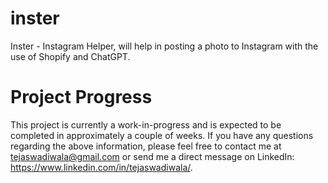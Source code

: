 # inster
Inster - Instagram Helper, will help in posting a photo to Instagram with the use of Shopify and ChatGPT.

# Project Progress
This project is currently a work-in-progress and is expected to be completed in approximately a couple of weeks. 
If you have any questions regarding the above information, please feel free to contact me at tejaswadiwala@gmail.com or send me a direct message on LinkedIn: https://www.linkedin.com/in/tejaswadiwala/.
